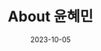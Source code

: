 ---
title: "About 윤혜민"
date: 2023-10-05
type: landing

design:
  spacing: "1rem"

sections:
  - block: features
    content:
      title: "About 윤혜민"
      text: |
        안녕하세요! 저는 전북대학교에서 정치외교학과와 IT정보공학과를 복수전공하고 있는 윤혜민입니다. 학업과 함께 다양한 프로젝트를 통해 개발에 관심을 가지고 성장해가고 있습니다.

        2024년 1학기 데이터베이스 수업을 수강한 후 7월 빅데이터 직무부트캠프를 수강하고 데이터베이스를 자세히 다루는 실습을 하면서 DBA의 꿈을 갖게 되었습니다. ERD, MongoDB, RDBMS, NoSQL 등 꾸준히 공부하고자 합니다.

        현재는 웹서비스설계, 데이터통신, C++프로그래밍, 이산수학, 컴퓨터공학총론을 수강 중입니다.

  # Biography section
  - block: biography
    content:
      text: |
          <div class="profile-header">
          <img src="/avatar.jpg" alt="윤혜민 사진" class="profile-img">
          <h1>윤혜민</h1>
          <p>대학생, 전북대학교 정치외교학과,IT정보공학과(복수전공)</p>
          <div class="contact-icons">
            <a href="mailto:hyemin9973@gmail.com"><img src="at-symbol" alt="Email"></a>
            <a href="uploads/api.pdf" target="_blank"><img src="<i class="fa fa-file" aria-hidden="true"></i>" alt="pdf"></a>
            <a href="/uploads/pygame.pdf" target="_blank"><img src="<i class="fa fa-file" aria-hidden="true"></i>" alt="pdf"></a>
            <a href="/uploads/calculator.pdf" target="_blank"><img src="<i class="fa fa-file" aria-hidden="true"></i>" alt="pdf"></a>
          </div>
          </div>

          <h2 class="section-title">관심분야</h2>
          <ul class="info-list">
          <li>인공지능 (AI)</li>
          <li>클라우드</li>
          <li>개발 (Development & Deploy)</li>
          </ul>

          <h2 class="section-title">학위</h2>
          <ul class="info-list">
          <li>B.S. in 정치외교학과, IT정보공학과, 2021 - 2025 (전북대학교)</li>
          </ul>
          </div>
 

---